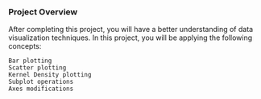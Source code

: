 ### Project Overview

 After completing this project, you will have a better understanding of data visualization techniques. In this project, you will be applying the following concepts:

    Bar plotting
    Scatter plotting
    Kernel Density plotting
    Subplot operations
    Axes modifications



